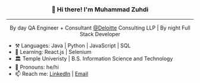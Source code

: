 <h3 align="center">👋 Hi there! I'm Muhammad Zuhdi</h3>

---

<p align="center"> By day QA Engineer + Consultant <a href="https://deloitte.com">@Deloitte</a> Consulting LLP | By night Full Stack Developer </p>

- ⚒️ Languages: Java | Python | JavaScript | SQL
- 🌱 Learning: React.js | Selenium
- 🏛️ Temple Univeristy | B.S. Information Science and Technology
- 👨 Pronouns: he/hi
- 📫 Reach me: [LinkedIn](https://www.linkedin.com/in/muhammad-zuhdi-ist/) | [Email](mailto:muhammad.zuhdi07@gmail.com)
<!--
**mzuhdi/mzuhdi** is a ✨ _special_ ✨ repository because its `README.md` (this file) appears on your GitHub profile.

Here are some ideas to get you started:

- 🔭 I’m currently working on ...
- 🌱 I’m currently learning ...
- 👯 I’m looking to collaborate on ...
- 🤔 I’m looking for help with ...
- 💬 Ask me about ...
- 📫 How to reach me: ...
- 😄 Pronouns: ...
- ⚡ Fun fact: ...
  -->

